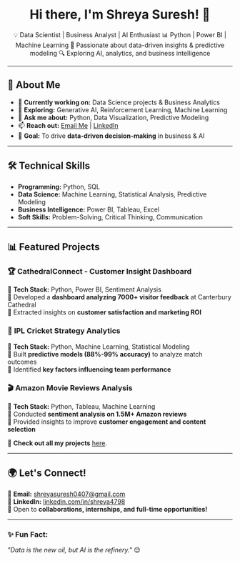 <h1 align="center">Hi there, I'm Shreya Suresh! 👋</h1>
<p align="center">
💡 Data Scientist | Business Analyst | AI Enthusiast  
📊 Python | Power BI | Machine Learning  
🚀 Passionate about data-driven insights & predictive modeling  
🔍 Exploring AI, analytics, and business intelligence  
</p>

---

## 📌 **About Me**
- 🔭 **Currently working on:** Data Science projects & Business Analytics  
- 🌱 **Exploring:** Generative AI, Reinforcement Learning, Machine Learning 
- 💬 **Ask me about:** Python, Data Visualization, Predictive Modeling  
- 📫 **Reach out:** [Email Me](mailto:shreyasuresh0407@gmail.com) | [LinkedIn](https://www.linkedin.com/in/shreya4798)  
- 🎯 **Goal:** To drive **data-driven decision-making** in business & AI  

---

## 🛠️ **Technical Skills**
- **Programming:** Python, SQL  
- **Data Science:** Machine Learning, Statistical Analysis, Predictive Modeling  
- **Business Intelligence:** Power BI, Tableau, Excel  
- **Soft Skills:** Problem-Solving, Critical Thinking, Communication  

---

## 📊 **Featured Projects**
### 🏆 **CathedralConnect - Customer Insight Dashboard**
📍 **Tech Stack:** Python, Power BI, Sentiment Analysis  
📍 Developed a **dashboard analyzing 7000+ visitor feedback** at Canterbury Cathedral  
📍 Extracted insights on **customer satisfaction and marketing ROI**  

### 🏏 **IPL Cricket Strategy Analytics**
📍 **Tech Stack:** Python, Machine Learning, Statistical Modeling  
📍 Built **predictive models (88%-99% accuracy)** to analyze match outcomes  
📍 Identified **key factors influencing team performance**  

### 🎬 **Amazon Movie Reviews Analysis**
📍 **Tech Stack:** Python, Tableau, Machine Learning  
📍 Conducted **sentiment analysis on 1.5M+ Amazon reviews**  
📍 Provided insights to improve **customer engagement and content selection**  

📌 **Check out all my projects** [here](https://github.com/ShreyXData?tab=repositories).  

---

## 🌍 **Let's Connect!**
📧 **Email:** [shreyasuresh0407@gmail.com](mailto:shreyasuresh0407@gmail.com)  
🔗 **LinkedIn:** [linkedin.com/in/shreya4798](https://www.linkedin.com/in/shreya4798)  
🚀 Open to **collaborations, internships, and full-time opportunities!**  

---

### ✨ **Fun Fact:**  
_"Data is the new oil, but AI is the refinery."_ 😊  
